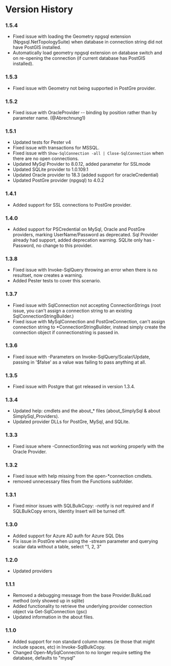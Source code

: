 # Version History

### 1.5.4

* Fixed issue with loading the Geometry npgsql extension (Npgsql.NetTopologySuite) when database in connection string did not have PostGIS installed.
* Automatically load geometry npgsql extension on database switch and on re-opening the connection (if current database has PostGIS installed).

### 1.5.3

* Fixed issue with Geometry not being supported in PostGre provider.

### 1.5.2

* Fixed issue with OracleProvider -- binding by position rather than by parameter name. (@Abrechnung1)

### 1.5.1

* Updated tests for Pester v4
* Fixed issue with transactions for MSSQL.
* Fixed issue with ```Show-SqlConnection -all | Close-SqlConnection``` when there are no open connections.
* Updated MySql Provider to 8.0.12, added parameter for SSLmode
* Updated SQLite provider to 1.0.109.1
* Updated Oracle provider to 18.3 (added support for oracleCredential)
* Updated PostGre provider (npgsql) to 4.0.2

### 1.4.1

* Added support for SSL connections to PostGre provider.

### 1.4.0

* Added support for PSCredential on MySql, Oracle and PostGre providers, marking UserName/Password as deprecated.  Sql Provider already had support, added deprecation warning.  SQLite only has -Password, no change to this provider.

### 1.3.8

* Fixed issue with Invoke-SqlQuery throwing an error when there is no resultset, now creates a warning.
* Added Pester tests to cover this scenario.

### 1.3.7

* Fixed issue with SqlConnection not accepting ConnectionStrings (root issue, you can't assign a connection string to an existing SqlConnectionStringBuilder.)
* Fixed issue with MySqlConnection and PostGreConnection, can't assign connection string to *ConnectionStringBuilder, instead simply create the connection object if connectionstring is passed in.

### 1.3.6

* Fixed issue with -Parameters on Invoke-SqlQuery/Scalar/Update, passing in '$false' as a value was failing to pass anything at all.

### 1.3.5

* Fixed issue with Postgre that got released in version 1.3.4.

### 1.3.4

* Updated help: cmdlets and the about_* files (about_SimplySql & about SimplySql_Providers).
* Updated provider DLLs for PostGre, MySql, and SQLite.

### 1.3.3

* Fixed issue where -ConnectionString was not working properly with the Oracle Provider.

### 1.3.2

* Fixed issue with help missing from the open-*connection cmdlets.
* removed unnecessary files from the Functions subfolder.

### 1.3.1
* Fixed minor issues with SQLBulkCopy: -notify is not required and if SQLBulkCopy errors, Identity Insert will be turned off.

### 1.3.0

* Added support for Azure AD auth for Azure SQL Dbs
* Fix issue in PostGre when using the -stream parameter and querying scalar data without a table, select "1, 2, 3"

### 1.2.0

* Updated providers

### 1.1.1

* Removed a debugging message from the base Provider.BulkLoad method (only showed up in sqlite)
* Added functionality to retrieve the underlying provider connection object via Get-SqlConnection (gsc)
* Updated information in the about files.

### 1.1.0
* Added support for non standard column names (ie those that might include spaces, etc) in Invoke-SqlBulkCopy.
* Changed Open-MySqlConnection to no longer require setting the database, defaults to "mysql"